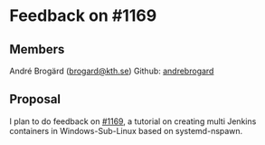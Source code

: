 # Feedback on #1169

## Members
André Brogärd (brogard@kth.se)
Github: [andrebrogard](https://github.com/andrebrogard)


## Proposal
I plan to do feedback on [#1169](https://github.com/KTH/devops-course/pull/1169), a tutorial on creating multi Jenkins containers in Windows-Sub-Linux based on systemd-nspawn.